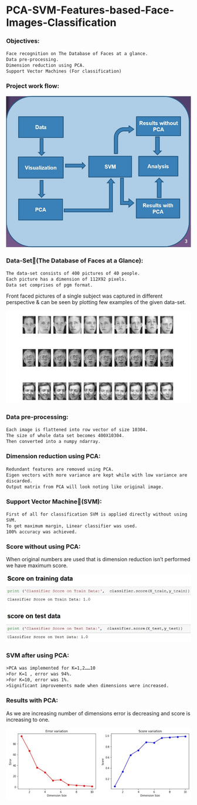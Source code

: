 # PCA-SVM-Features-based-Face-Images-Classification

### Objectives:

    Face recognition on The Database of Faces at a glance.
    Data pre-processing.
    Dimension reduction using PCA.
    Support Vector Machines (For classification)

### Project work flow:

![Work Flow](pics_for_presentation/Work_Flow.JPG)

### Data-Set(The Database of Faces at a Glance):

    The data-set consists of 400 pictures of 40 people.
    Each picture has a dimension of 112X92 pixels.
    Data set comprises of pgm format.


Front faced pictures of a single subject was captured in different perspective & can be seen by plotting few examples of the given data-set. 

![sample](pics_for_presentation/sample.jpg)

### Data pre-processing:

    Each image is flattened into row vector of size 10304.
    The size of whole data set becomes 400X10304.
    Then converted into a numpy ndarray.

### Dimension reduction using PCA:

    Redundant features are removed using PCA.
    Eigen vectors with more variance are kept while with low variance are discarded. 
    Output matrix from PCA will look noting like original image.

### Support Vector Machine(SVM):

    First of all for classification SVM is applied directly without using SVM.
    To get maximum margin, Linear classifier was used.
    100% accuracy was achieved.

### Score without using PCA:

When original numbers are used that is dimension reduction isn’t performed we have maximum score.

![score without pca](pics_for_presentation/score_Without_pca.jpg)

### SVM after using PCA:

    >PCA was implemented for K=1,2……10
    >For K=1 , error was 94%.
    >For K=10, error was 1%.
    >Significant improvements made when dimensions were increased.

### Results with PCA:
As we are increasing number of dimensions error is decreasing and score is increasing to one.

![Result with Pca](pics_for_presentation/result_With_pca.jpg)



